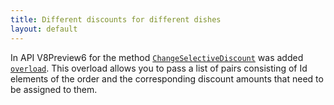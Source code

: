 ```yaml
---
title: Different discounts for different dishes
layout: default
---
```


In API V8Preview6 for the method [`ChangeSelectiveDiscount`](https://syrve.github.io/front.api.sdk/v8/html/M_Resto_Front_Api_Editors_IEditSession_ChangeSelectiveDiscount.htm) was added [`overload`](https://syrve.github.io/front.api.sdk/v8/html/M_Resto_Front_Api_Editors_IEditSession_ChangeSelectiveDiscount_1.htm). This overload allows you to pass a list of pairs consisting of Id elements of the order and the corresponding discount amounts that need to be assigned to them.